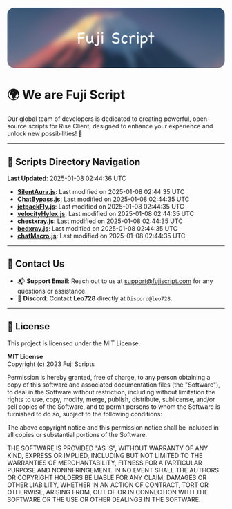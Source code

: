 ![Banner](.github/b.webp)

# 🌍 **We are Fuji Script**

Our global team of developers is dedicated to creating powerful, open-source scripts for Rise Client, designed to enhance your experience and unlock new possibilities! 🌟

---
<!-- SCRIPTS_NAVIGATION_START -->
## 📂 **Scripts Directory Navigation**

**Last Updated**: 2025-01-08 02:44:36 UTC

- **[SilentAura.js](scripts/SilentAura.js)**: Last modified on 2025-01-08 02:44:35 UTC
- **[ChatBypass.js](scripts/ChatBypass.js)**: Last modified on 2025-01-08 02:44:35 UTC
- **[jetpackFly.js](scripts/jetpackFly.js)**: Last modified on 2025-01-08 02:44:35 UTC
- **[velocityHylex.js](scripts/velocityHylex.js)**: Last modified on 2025-01-08 02:44:35 UTC
- **[chestxray.js](scripts/chestxray.js)**: Last modified on 2025-01-08 02:44:35 UTC
- **[bedxray.js](scripts/bedxray.js)**: Last modified on 2025-01-08 02:44:35 UTC
- **[chatMacro.js](scripts/chatMacro.js)**: Last modified on 2025-01-08 02:44:35 UTC

<!-- SCRIPTS_NAVIGATION_END -->

---

## 💬 **Contact Us**  
- 📬 **Support Email**: Reach out to us at [support@fujiscript.com](mailto:support@fujiscript.com) for any questions or assistance.  
- 💬 **Discord**: Contact **Leo728** directly at `Discord@leo728`.

---

## 📜 **License**

This project is licensed under the MIT License.  

**MIT License**  
Copyright (c) 2023 Fuji Scripts  

Permission is hereby granted, free of charge, to any person obtaining a copy of this software and associated documentation files (the "Software"), to deal in the Software without restriction, including without limitation the rights to use, copy, modify, merge, publish, distribute, sublicense, and/or sell copies of the Software, and to permit persons to whom the Software is furnished to do so, subject to the following conditions:  

The above copyright notice and this permission notice shall be included in all copies or substantial portions of the Software.  

THE SOFTWARE IS PROVIDED "AS IS", WITHOUT WARRANTY OF ANY KIND, EXPRESS OR IMPLIED, INCLUDING BUT NOT LIMITED TO THE WARRANTIES OF MERCHANTABILITY, FITNESS FOR A PARTICULAR PURPOSE AND NONINFRINGEMENT. IN NO EVENT SHALL THE AUTHORS OR COPYRIGHT HOLDERS BE LIABLE FOR ANY CLAIM, DAMAGES OR OTHER LIABILITY, WHETHER IN AN ACTION OF CONTRACT, TORT OR OTHERWISE, ARISING FROM, OUT OF OR IN CONNECTION WITH THE SOFTWARE OR THE USE OR OTHER DEALINGS IN THE SOFTWARE.  
